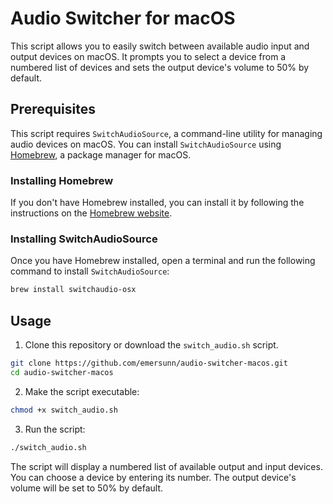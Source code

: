# Audio Switcher for macOS

This script allows you to easily switch between available audio input and output devices on macOS. It prompts you to select a device from a numbered list of devices and sets the output device's volume to 50% by default.

## Prerequisites

This script requires `SwitchAudioSource`, a command-line utility for managing audio devices on macOS. You can install `SwitchAudioSource` using [Homebrew](https://brew.sh/), a package manager for macOS.

### Installing Homebrew

If you don't have Homebrew installed, you can install it by following the instructions on the [Homebrew website](https://brew.sh/).

### Installing SwitchAudioSource

Once you have Homebrew installed, open a terminal and run the following command to install `SwitchAudioSource`:

```bash
brew install switchaudio-osx
```

## Usage

1. Clone this repository or download the `switch_audio.sh` script.

```bash
git clone https://github.com/emersunn/audio-switcher-macos.git
cd audio-switcher-macos
```

2. Make the script executable:

```bash
chmod +x switch_audio.sh
```

3. Run the script:

```bash
./switch_audio.sh
```

The script will display a numbered list of available output and input devices. You can choose a device by entering its number. The output device's volume will be set to 50% by default.
```

